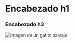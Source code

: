 # Encabezado h1
### Encabezado h3
![Imagen de un gatito salvaje](https://octodex.github.com/images/yaktocat.png)
